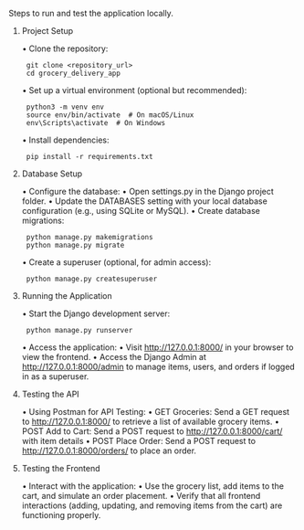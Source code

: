 Steps to run and test the application locally.

1. Project Setup

	•	Clone the repository:

		git clone <repository_url>
		cd grocery_delivery_app


	•	Set up a virtual environment (optional but recommended):

		python3 -m venv env
		source env/bin/activate  # On macOS/Linux
		env\Scripts\activate  # On Windows


	•	Install dependencies:

		pip install -r requirements.txt



2. Database Setup

	•	Configure the database:
	•	Open settings.py in the Django project folder.
	•	Update the DATABASES setting with your local database configuration (e.g., using SQLite or MySQL).
	•	Create database migrations:

		python manage.py makemigrations
		python manage.py migrate


	•	Create a superuser (optional, for admin access):

		python manage.py createsuperuser



3. Running the Application

	•	Start the Django development server:

		python manage.py runserver


	•	Access the application:
	•	Visit http://127.0.0.1:8000/ in your browser to view the frontend.
	•	Access the Django Admin at http://127.0.0.1:8000/admin to manage items, users, and orders if logged in as a superuser.

4. Testing the API

	•	Using Postman for API Testing:
	•	GET Groceries: Send a GET request to http://127.0.0.1:8000/ to retrieve a list of available grocery items.
	•	POST Add to Cart: Send a POST request to http://127.0.0.1:8000/cart/ with item details 
	•	POST Place Order: Send a POST request to http://127.0.0.1:8000/orders/ to place an order.

5. Testing the Frontend

	•	Interact with the application:
	•	Use the grocery list, add items to the cart, and simulate an order placement.
	•	Verify that all frontend interactions (adding, updating, and removing items from the cart) are functioning properly.
